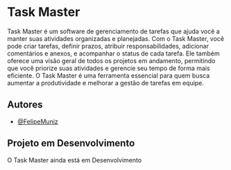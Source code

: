 # Task Master
Task Master é um software de gerenciamento de tarefas que ajuda você a manter suas atividades organizadas e planejadas. Com o Task Master, você pode criar tarefas, definir prazos, atribuir responsabilidades, adicionar comentários e anexos, e acompanhar o status de cada tarefa. Ele também oferece uma visão geral de todos os projetos em andamento, permitindo que você priorize suas atividades e gerencie seu tempo de forma mais eficiente. O Task Master é uma ferramenta essencial para quem busca aumentar a produtividade e melhorar a gestão de tarefas em equipe.



## Autores

- [@FelipeMuniz](https://www.github.com/FelipeMunizz)


## Projeto em Desenvolvimento

O Task Master ainda está em Desenvolvimento